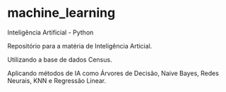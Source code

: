 # machine_learning
Inteligência Artificial - Python

Repositório para a matéria de Inteligência Articial. 

Utilizando a base de dados Census. 

Aplicando métodos de IA como Árvores de Decisão, Naive Bayes, Redes Neurais, KNN e Regressão Linear.
